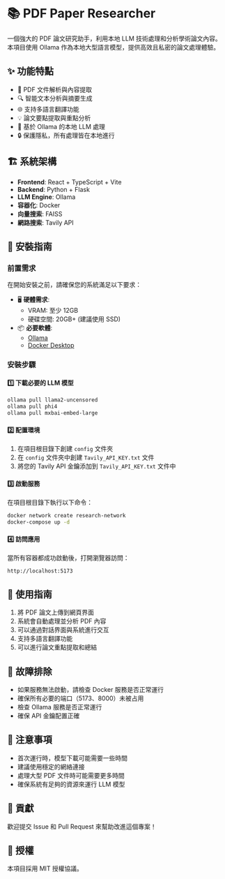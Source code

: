 # 📚 PDF Paper Researcher

一個強大的 PDF 論文研究助手，利用本地 LLM 技術處理和分析學術論文內容。本項目使用 Ollama 作為本地大型語言模型，提供高效且私密的論文處理體驗。

## ✨ 功能特點

- 📑 PDF 文件解析與內容提取
- 🔍 智能文本分析與摘要生成
- 🌐 支持多語言翻譯功能
- 💡 論文要點提取與重點分析
- 🤖 基於 Ollama 的本地 LLM 處理
- 🔒 保護隱私，所有處理皆在本地進行

## 🏗 系統架構

- **Frontend**: React + TypeScript + Vite
- **Backend**: Python + Flask
- **LLM Engine**: Ollama
- **容器化**: Docker
- **向量搜索**: FAISS
- **網路搜索**: Tavily API

## 🚀 安裝指南

### 前置需求

在開始安裝之前，請確保您的系統滿足以下要求：

- 🖥 **硬體需求**:
  - VRAM: 至少 12GB
  - 硬碟空間: 20GB+ (建議使用 SSD)
- 📦 **必要軟體**:
  - [Ollama](https://ollama.ai)
  - [Docker Desktop](https://www.docker.com/products/docker-desktop)

### 安裝步驟

#### 1️⃣ 下載必要的 LLM 模型

```bash
ollama pull llama2-uncensored
ollama pull phi4
ollama pull mxbai-embed-large
```

#### 2️⃣ 配置環境

1. 在項目根目錄下創建 `config` 文件夾
2. 在 `config` 文件夾中創建 `Tavily_API_KEY.txt` 文件
3. 將您的 Tavily API 金鑰添加到 `Tavily_API_KEY.txt` 文件中

#### 3️⃣ 啟動服務

在項目根目錄下執行以下命令：

```bash
docker network create research-network
docker-compose up -d
```

#### 4️⃣ 訪問應用

當所有容器都成功啟動後，打開瀏覽器訪問：

```
http://localhost:5173
```

## 🎯 使用指南

1. 將 PDF 論文上傳到網頁界面
2. 系統會自動處理並分析 PDF 內容
3. 可以通過對話界面與系統進行交互
4. 支持多語言翻譯功能
5. 可以進行論文重點提取和總結

## 🔧 故障排除

- 如果服務無法啟動，請檢查 Docker 服務是否正常運行
- 確保所有必要的端口（5173、8000）未被占用
- 檢查 Ollama 服務是否正常運行
- 確保 API 金鑰配置正確

## 📝 注意事項

- 首次運行時，模型下載可能需要一些時間
- 建議使用穩定的網絡連接
- 處理大型 PDF 文件時可能需要更多時間
- 確保系統有足夠的資源來運行 LLM 模型

## 🤝 貢獻

歡迎提交 Issue 和 Pull Request 來幫助改進這個專案！

## 📄 授權

本項目採用 MIT 授權協議。
